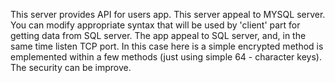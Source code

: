 This server provides API for users app. This server appeal to MYSQL server. You can modify appropriate syntax that will be used by 'client' part for getting data from SQL server. The app appeal to SQL server, and, in the same time listen TCP port. In this case here is a simple encrypted method is emplemented within a few methods (just using simple 64 - character keys). The security can be improve. 
